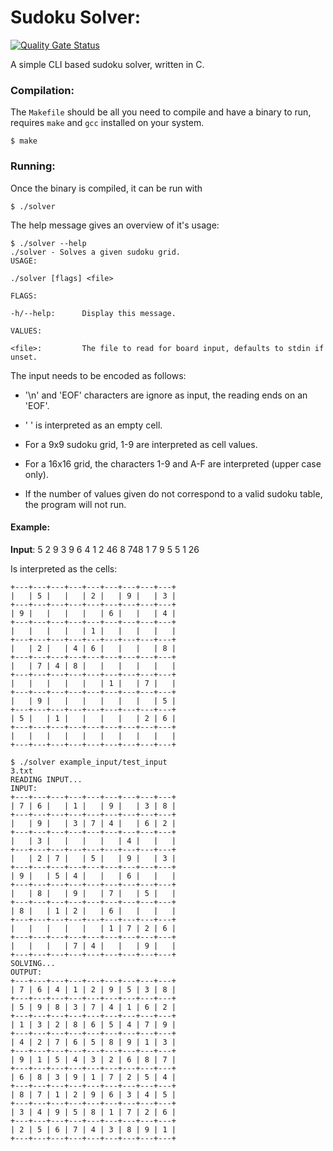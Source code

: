 # Sudoku Solver:

[![Quality Gate Status](https://sonarcloud.io/api/project_badges/measure?project=Tiernan8r_sudoku_solver-c&metric=alert_status)](https://sonarcloud.io/summary/new_code?id=Tiernan8r_sudoku_solver-c)

A simple CLI based sudoku solver, written in C.

### Compilation:

The `Makefile` should be all you need to compile and have a binary to run, requires `make` and `gcc` installed on your system.

```console
$ make
```

### Running:

Once the binary is compiled, it can be run with
```console
$ ./solver
```

The help message gives an overview of it's usage:
```console
$ ./solver --help
./solver - Solves a given sudoku grid.
USAGE:

./solver [flags] <file>

FLAGS:

-h/--help:      Display this message.

VALUES:

<file>:         The file to read for board input, defaults to stdin if unset.
```

The input needs to be encoded as follows:
* '\n' and 'EOF' characters are ignore as input, the reading ends on an 'EOF'.
* ' ' is interpreted as an empty cell.
* For a 9x9 sudoku grid, 1-9 are interpreted as cell values.
* For a 16x16 grid, the characters 1-9 and A-F are interpreted (upper case only).

* If the number of values given do not correspond to a valid sudoku table, the program will not run.

#### Example:
**Input**: 
 5  2 9 3
9    6  4
    1
 2 46   8
 748
     1 7
 9      5
5 1    26

Is interpreted as the cells:

```raw
+---+---+---+---+---+---+---+---+---+
|   | 5 |   |   | 2 |   | 9 |   | 3 |
+---+---+---+---+---+---+---+---+---+
| 9 |   |   |   |   | 6 |   |   | 4 |
+---+---+---+---+---+---+---+---+---+
|   |   |   |   | 1 |   |   |   |   |
+---+---+---+---+---+---+---+---+---+
|   | 2 |   | 4 | 6 |   |   |   | 8 |
+---+---+---+---+---+---+---+---+---+
|   | 7 | 4 | 8 |   |   |   |   |   |
+---+---+---+---+---+---+---+---+---+
|   |   |   |   |   | 1 |   | 7 |   |
+---+---+---+---+---+---+---+---+---+
|   | 9 |   |   |   |   |   |   | 5 |
+---+---+---+---+---+---+---+---+---+
| 5 |   | 1 |   |   |   |   | 2 | 6 |
+---+---+---+---+---+---+---+---+---+
|   |   |   |   |   |   |   |   |   |
+---+---+---+---+---+---+---+---+---+
```

```console
$ ./solver example_input/test_input
3.txt
READING INPUT...
INPUT:
+---+---+---+---+---+---+---+---+---+
| 7 | 6 |   | 1 |   | 9 |   | 3 | 8 |
+---+---+---+---+---+---+---+---+---+
|   | 9 |   | 3 | 7 | 4 |   | 6 | 2 |
+---+---+---+---+---+---+---+---+---+
|   | 3 |   |   |   |   | 4 |   |   |
+---+---+---+---+---+---+---+---+---+
|   | 2 | 7 |   | 5 |   | 9 |   | 3 |
+---+---+---+---+---+---+---+---+---+
| 9 |   | 5 | 4 |   |   | 6 |   |   |
+---+---+---+---+---+---+---+---+---+
|   | 8 |   | 9 |   | 7 |   | 5 |   |
+---+---+---+---+---+---+---+---+---+
| 8 |   | 1 | 2 |   | 6 |   |   |   |
+---+---+---+---+---+---+---+---+---+
|   |   |   |   |   | 1 | 7 | 2 | 6 |
+---+---+---+---+---+---+---+---+---+
|   |   |   | 7 | 4 |   |   | 9 |   |
+---+---+---+---+---+---+---+---+---+
SOLVING...
OUTPUT:
+---+---+---+---+---+---+---+---+---+
| 7 | 6 | 4 | 1 | 2 | 9 | 5 | 3 | 8 |
+---+---+---+---+---+---+---+---+---+
| 5 | 9 | 8 | 3 | 7 | 4 | 1 | 6 | 2 |
+---+---+---+---+---+---+---+---+---+
| 1 | 3 | 2 | 8 | 6 | 5 | 4 | 7 | 9 |
+---+---+---+---+---+---+---+---+---+
| 4 | 2 | 7 | 6 | 5 | 8 | 9 | 1 | 3 |
+---+---+---+---+---+---+---+---+---+
| 9 | 1 | 5 | 4 | 3 | 2 | 6 | 8 | 7 |
+---+---+---+---+---+---+---+---+---+
| 6 | 8 | 3 | 9 | 1 | 7 | 2 | 5 | 4 |
+---+---+---+---+---+---+---+---+---+
| 8 | 7 | 1 | 2 | 9 | 6 | 3 | 4 | 5 |
+---+---+---+---+---+---+---+---+---+
| 3 | 4 | 9 | 5 | 8 | 1 | 7 | 2 | 6 |
+---+---+---+---+---+---+---+---+---+
| 2 | 5 | 6 | 7 | 4 | 3 | 8 | 9 | 1 |
+---+---+---+---+---+---+---+---+---+
```
